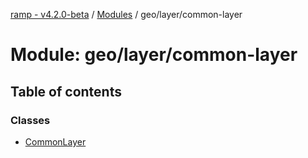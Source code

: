 [ramp - v4.2.0-beta](../README.md) / [Modules](../modules.md) / geo/layer/common-layer

# Module: geo/layer/common-layer

## Table of contents

### Classes

- [CommonLayer](../classes/geo_layer_common_layer.CommonLayer.md)
